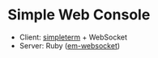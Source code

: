 # Simple Web Console

- Client: [simpleterm](https://github.com/michaelko/simpleterm.git) + WebSocket
- Server: Ruby ([em-websocket](https://github.com/igrigorik/em-websocket))
